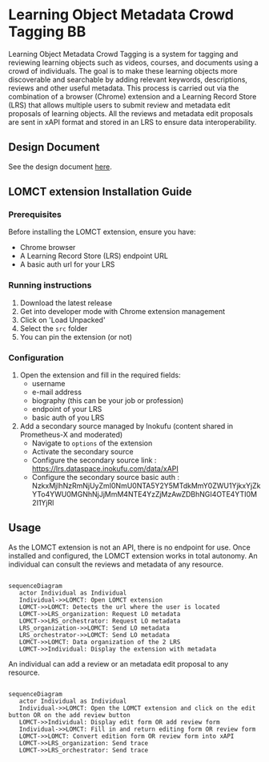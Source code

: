 # Learning Object Metadata Crowd Tagging BB 

Learning Object Metadata Crowd Tagging is a system for tagging and reviewing learning objects such as videos, courses, and documents using a crowd of individuals. The goal is to make these learning objects more discoverable and searchable by adding relevant keywords, descriptions, reviews and other useful metadata. This process is carried out via the combination of a browser (Chrome) extension and a Learning Record Store (LRS) that allows multiple users to submit review and metadata edit proposals of learning objects. All the reviews and metadata edit proposals are sent in xAPI format and stored in an LRS to ensure data interoperability.

## Design Document
See the design document [here](docs/design-document.md).

## LOMCT extension Installation Guide

### Prerequisites

Before installing the LOMCT extension, ensure you have:

- Chrome browser
- A Learning Record Store (LRS) endpoint URL
- A basic auth url for your LRS

### Running instructions

1. Download the latest release
2. Get into developer mode with Chrome extension management
3. Click on 'Load Unpacked'
4. Select the `src` folder
5. You can pin the extension (or not)

### Configuration
1. Open the extension and fill in the required fields:
    - username
    - e-mail address
    - biography (this can be your job or profession)
    - endpoint of your LRS
    - basic auth of you LRS
2. Add a secondary source managed by Inokufu (content shared in Prometheus-X and moderated)
    - Navigate to `options` of the extension
    - Activate the secondary source
    - Configure the secondary source link : https://lrs.dataspace.inokufu.com/data/xAPI
    - Configure the secondary source basic auth : NzkxMjlhNzRmNjUyZmI0NmU0NTA5Y2Y5MTdkMmY0ZWU1YjkxYjZkYTo4YWU0MGNhNjJjMmM4NTE4YzZjMzAwZDBhNGI4OTE4YTI0M2I1YjRl 

## Usage
As the LOMCT extension is not an API, there is no endpoint for use.
Once installed and configured, the LOMCT extension works in total autonomy.
An individual can consult the reviews and metadata of any resource.
```mermaid

sequenceDiagram
   actor Individual as Individual
   Individual->>LOMCT: Open LOMCT extension
   LOMCT->>LOMCT: Detects the url where the user is located
   LOMCT->>LRS_organization: Request LO metadata
   LOMCT->>LRS_orchestrator: Request LO metadata
   LRS_organization->>LOMCT: Send LO metadata
   LRS_orchestrator->>LOMCT: Send LO metadata
   LOMCT->>LOMCT: Data organization of the 2 LRS
   LOMCT->>Individual: Display the extension with metadata
```

An individual can add a review or an metadata edit proposal to any resource.
```mermaid

sequenceDiagram
   actor Individual as Individual
   Individual->>LOMCT: Open the LOMCT extension and click on the edit button OR on the add review button
   LOMCT->>Individual: Display edit form OR add review form
   Individual->>LOMCT: Fill in and return editing form OR review form
   LOMCT->>LOMCT: Convert edition form OR review form into xAPI
   LOMCT->>LRS_organization: Send trace
   LOMCT->>LRS_orchestrator: Send trace
```
